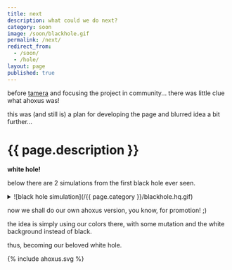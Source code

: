 ```yaml
---
title: next
description: what could we do next?
category: soon
image: /soon/blackhole.gif
permalink: /next/
redirect_from:
  - /soon/
  - /hole/
layout: page
published: true
---
```


before [tamera](/tamera) and focusing the project in community... there was little clue what ahoxus was!

this was (and still is) a plan for developing the page and blurred idea a bit further...

# {{ page.description }}

**white hole!**

below there are 2 simulations from the first black hole ever seen.

<details>
  <summary markdown="span">![black hole simulation](/{{ page.category }}/blackhole.hq.gif)</summary>
  
  this one in YouTube is much cooler, though... and probably even more precise!

  {% include youtube.html id='KikdPbX7z8Q' ratio='56.25%' video='blackhole.mp4' %}
</details>

now we shall do our own ahoxus version, you know, for promotion! ;)

the idea is simply using our colors there, with some mutation and the white background instead of black.

thus, becoming our beloved white hole.

{% include ahoxus.svg %}
